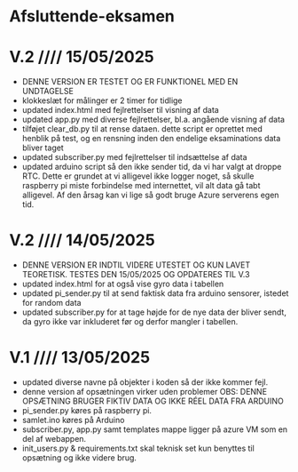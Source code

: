 # Afsluttende-eksamen
# V.2 //// 15/05/2025
- DENNE VERSION ER TESTET OG ER FUNKTIONEL MED EN UNDTAGELSE
- klokkeslæt for målinger er 2 timer for tidlige
- updated index.html med fejlrettelser til visning af data
- updated app.py med diverse fejlrettelser, bl.a. angående visning af data
- tilføjet clear_db.py til at rense dataen. dette script er oprettet med henblik på test, og en rensning inden den endelige eksaminations data bliver taget
- updated subscriber.py med fejlrettelser til indsættelse af data
- updated arduino script så den ikke sender tid, da vi har valgt at droppe RTC. Dette er grundet at vi alligevel ikke logger noget, så skulle raspberry pi miste forbindelse med internettet, vil alt data gå tabt alligevel. Af den årsag kan vi lige så godt bruge Azure serverens egen tid.
# V.2 //// 14/05/2025
- DENNE VERSION ER INDTIL VIDERE UTESTET OG KUN LAVET TEORETISK. TESTES DEN 15/05/2025 OG OPDATERES TIL V.3
- updated index.html for at også vise gyro data i tabellen
- updated pi_sender.py til at send faktisk data fra arduino sensorer, istedet for random data
- updated subscriber.py for at tage højde for de nye data der bliver sendt, da gyro ikke var inkluderet før og derfor mangler i tabellen.
# V.1 //// 13/05/2025
- updated diverse navne på objekter i koden så der ikke kommer fejl.
- denne version af opsætningen virker uden problemer OBS: DENNE OPSÆTNING BRUGER FIKTIV DATA OG IKKE RÉEL DATA FRA ARDUINO
- pi_sender.py køres på raspberry pi.
- samlet.ino køres på Arduino
- subscriber.py, app.py samt templates mappe ligger på azure VM som en del af webappen.
- init_users.py & requirements.txt skal teknisk set kun benyttes til opsætning og ikke videre brug.